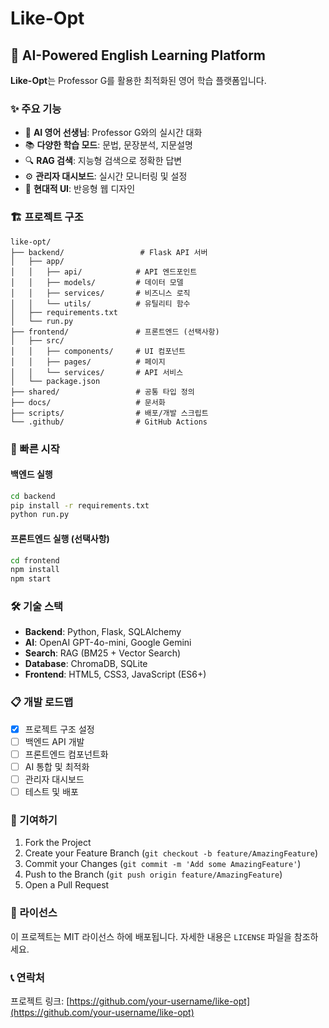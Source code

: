 # Like-Opt

## 🤖 AI-Powered English Learning Platform

**Like-Opt**는 Professor G를 활용한 최적화된 영어 학습 플랫폼입니다.

### ✨ 주요 기능

- 🎯 **AI 영어 선생님**: Professor G와의 실시간 대화
- 📚 **다양한 학습 모드**: 문법, 문장분석, 지문설명
- 🔍 **RAG 검색**: 지능형 검색으로 정확한 답변
- ⚙️ **관리자 대시보드**: 실시간 모니터링 및 설정
- 🎨 **현대적 UI**: 반응형 웹 디자인

### 🏗️ 프로젝트 구조

```
like-opt/
├── backend/                 # Flask API 서버
│   ├── app/
│   │   ├── api/            # API 엔드포인트
│   │   ├── models/         # 데이터 모델
│   │   ├── services/       # 비즈니스 로직
│   │   └── utils/          # 유틸리티 함수
│   ├── requirements.txt
│   └── run.py
├── frontend/               # 프론트엔드 (선택사항)
│   ├── src/
│   │   ├── components/     # UI 컴포넌트
│   │   ├── pages/          # 페이지
│   │   └── services/       # API 서비스
│   └── package.json
├── shared/                 # 공통 타입 정의
├── docs/                   # 문서화
├── scripts/                # 배포/개발 스크립트
└── .github/                # GitHub Actions
```

### 🚀 빠른 시작

#### 백엔드 실행
```bash
cd backend
pip install -r requirements.txt
python run.py
```

#### 프론트엔드 실행 (선택사항)
```bash
cd frontend
npm install
npm start
```

### 🛠️ 기술 스택

- **Backend**: Python, Flask, SQLAlchemy
- **AI**: OpenAI GPT-4o-mini, Google Gemini
- **Search**: RAG (BM25 + Vector Search)
- **Database**: ChromaDB, SQLite
- **Frontend**: HTML5, CSS3, JavaScript (ES6+)

### 📋 개발 로드맵

- [x] 프로젝트 구조 설정
- [ ] 백엔드 API 개발
- [ ] 프론트엔드 컴포넌트화
- [ ] AI 통합 및 최적화
- [ ] 관리자 대시보드
- [ ] 테스트 및 배포

### 🤝 기여하기

1. Fork the Project
2. Create your Feature Branch (`git checkout -b feature/AmazingFeature`)
3. Commit your Changes (`git commit -m 'Add some AmazingFeature'`)
4. Push to the Branch (`git push origin feature/AmazingFeature`)
5. Open a Pull Request

### 📄 라이선스

이 프로젝트는 MIT 라이선스 하에 배포됩니다. 자세한 내용은 `LICENSE` 파일을 참조하세요.

### 📞 연락처

프로젝트 링크: [https://github.com/your-username/like-opt](https://github.com/your-username/like-opt)
